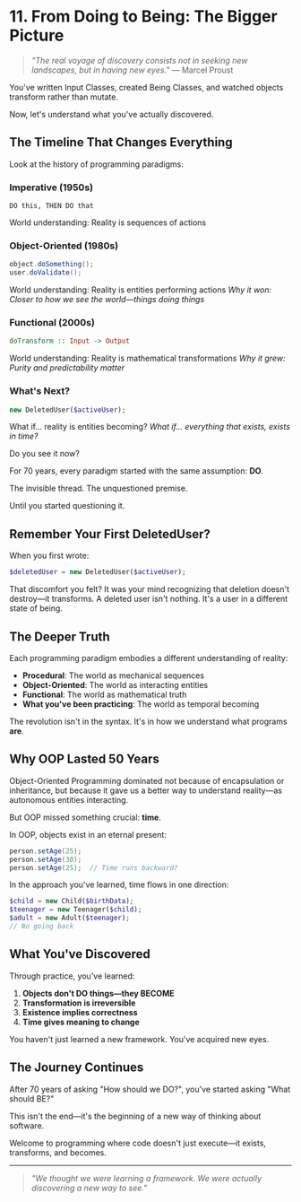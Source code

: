 # 11. From Doing to Being: The Bigger Picture

> *"The real voyage of discovery consists not in seeking new landscapes, but in having new eyes."* — Marcel Proust

You've written Input Classes, created Being Classes, and watched objects transform rather than mutate.

Now, let's understand what you've actually discovered.

## The Timeline That Changes Everything

Look at the history of programming paradigms:

### Imperative (1950s)
```text
DO this, THEN DO that
```
World understanding: Reality is sequences of actions

### Object-Oriented (1980s)
```java
object.doSomething();
user.doValidate();
```
World understanding: Reality is entities performing actions
*Why it won: Closer to how we see the world—things doing things*

### Functional (2000s)
```haskell
doTransform :: Input -> Output
```
World understanding: Reality is mathematical transformations
*Why it grew: Purity and predictability matter*

### What's Next?
```php
new DeletedUser($activeUser);
```
What if... reality is entities becoming?
*What if... everything that exists, exists in time?*

Do you see it now?

For 70 years, every paradigm started with the same assumption: **DO**.

The invisible thread. The unquestioned premise.

Until you started questioning it.

## Remember Your First DeletedUser?

When you first wrote:
```php
$deletedUser = new DeletedUser($activeUser);
```

That discomfort you felt? It was your mind recognizing that deletion doesn't destroy—it transforms. A deleted user isn't nothing. It's a user in a different state of being.

## The Deeper Truth

Each programming paradigm embodies a different understanding of reality:

- **Procedural**: The world as mechanical sequences
- **Object-Oriented**: The world as interacting entities  
- **Functional**: The world as mathematical truth
- **What you've been practicing**: The world as temporal becoming

The revolution isn't in the syntax. It's in how we understand what programs **are**.

## Why OOP Lasted 50 Years

Object-Oriented Programming dominated not because of encapsulation or inheritance, but because it gave us a better way to understand reality—as autonomous entities interacting.

But OOP missed something crucial: **time**.

In OOP, objects exist in an eternal present:
```java
person.setAge(25);
person.setAge(30);
person.setAge(25);  // Time runs backward?
```

In the approach you've learned, time flows in one direction:
```php
$child = new Child($birthData);
$teenager = new Teenager($child);
$adult = new Adult($teenager);
// No going back
```

## What You've Discovered

Through practice, you've learned:

1. **Objects don't DO things—they BECOME**
2. **Transformation is irreversible**  
3. **Existence implies correctness**
4. **Time gives meaning to change**

You haven't just learned a new framework. You've acquired new eyes.

## The Journey Continues

After 70 years of asking "How should we DO?", you've started asking "What should BE?"

This isn't the end—it's the beginning of a new way of thinking about software.

Welcome to programming where code doesn't just execute—it exists, transforms, and becomes.

---

> *"We thought we were learning a framework. We were actually discovering a new way to see."*